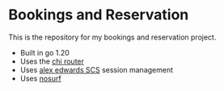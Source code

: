 # Bookings and Reservation

This is the repository for my bookings and reservation project.

- Built in go 1.20
- Uses the [chi router](https://github.com/go-chi/chi)
- Uses [alex edwards SCS](https://github.com/alexedwards/scs/v2) session management 
- Uses [nosurf](https://github.com/justinas/nosurf) 
